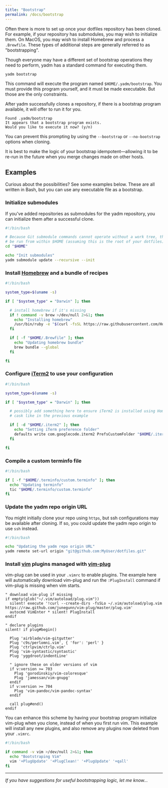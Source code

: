 ```yaml
---
title: "Bootstrap"
permalink: /docs/bootstrap
---
```


Often there is more to set up once your dotfiles repository has been cloned. For
example, if your repository has submodules, you may wish to initialize them. On
MacOS, you may wish to install Homebrew and process a `.Brewfile`. These types
of additional steps are generally referred to as "bootstrapping".

Though everyone may have a different set of bootstrap operations they need to
perform, yadm has a standard command for executing them.

    yadm bootstrap

This command will execute the program named `$HOME/.yadm/bootstrap`. You must
provide this program yourself, and it must be made executable. But those are the
only constraints.

After yadm successfully clones a repository, if there is a bootstrap program
available, it will offer to run it for you.

    Found .yadm/bootstrap
    It appears that a bootstrap program exists.
    Would you like to execute it now? (y/n)

You can prevent this prompting by using the `--bootstrap` or `--no-bootstrap`
options when cloning.

It is best to make the logic of your bootstrap idempotent—allowing it to be
re-run in the future when you merge changes made on other hosts.

## Examples

Curious about the possibilities? See some examples below. These are all written
in Bash, but you can use any executable file as a bootstrap.

### Initialize submodules

If you've added repositories as submodules for the yadm repository, you can
initialize them after a successful clone.

```bash
#!/bin/bash

# Because Git submodule commands cannot operate without a work tree, they must
# be run from within $HOME (assuming this is the root of your dotfiles)
cd "$HOME"

echo "Init submodules"
yadm submodule update --recursive --init
```

### Install [Homebrew](http://brew.sh/) and a bundle of recipes

```bash
#!/bin/bash

system_type=$(uname -s)

if [ "$system_type" = "Darwin" ]; then

  # install homebrew if it's missing
  if ! command -v brew >/dev/null 2>&1; then
    echo "Installing homebrew"
    /usr/bin/ruby -e "$(curl -fsSL https://raw.githubusercontent.com/Homebrew/install/master/install)"
  fi

  if [ -f "$HOME/.Brewfile" ]; then
    echo "Updating homebrew bundle"
    brew bundle --global
  fi

fi
```

### Configure [iTerm2](http://www.iterm2.com/) to use your configuration

```bash
#!/bin/bash

system_type=$(uname -s)

if [ "$system_type" = "Darwin" ]; then

  # possibly add something here to ensure iTerm2 is installed using Homebrew
  # cask like in the previous example

  if [ -d "$HOME/.iterm2" ]; then
    echo "Setting iTerm preference folder"
    defaults write com.googlecode.iterm2 PrefsCustomFolder "$HOME/.iterm2"
  fi

fi
```

### Compile a custom terminfo file

```bash
#!/bin/bash

if [ -f "$HOME/.terminfo/custom.terminfo" ]; then
  echo "Updating terminfo"
  tic "$HOME/.terminfo/custom.terminfo"
fi
```

### Update the yadm repo origin URL

You might initially clone your repo using `https`, but ssh configurations may be
available after cloning. If so, you could update the yadm repo origin to use
`ssh` instead.

```bash
#!/bin/bash

echo "Updating the yadm repo origin URL"
yadm remote set-url origin "git@github.com:MyUser/dotfiles.git"
```

### Install [vim](http://www.vim.org/) plugins managed with [vim-plug](https://github.com/junegunn/vim-plug)

vim-plug can be used in your `.vimrc` to enable plugins. The example here will
automatically download vim-plug and run the `:PlugInstall` command if
vim-plug is missing when vim starts.

```vim
" download vim-plug if missing
if empty(glob("~/.vim/autoload/plug.vim"))
  silent! execute '!curl --create-dirs -fsSLo ~/.vim/autoload/plug.vim https://raw.github.com/junegunn/vim-plug/master/plug.vim'
  autocmd VimEnter * silent! PlugInstall
endif

" declare plugins
silent! if plug#begin()

  Plug 'airblade/vim-gitgutter'
  Plug 'c9s/perlomni.vim', { 'for': 'perl' }
  Plug 'ctrlpvim/ctrlp.vim'
  Plug 'vim-syntastic/syntastic'
  Plug 'yggdroot/indentLine'

  " ignore these on older versions of vim
  if v:version >= 703
    Plug 'gorodinskiy/vim-coloresque'
    Plug 'jamessan/vim-gnupg'
  endif
  if v:version >= 704
    Plug 'vim-pandoc/vim-pandoc-syntax'
  endif

  call plug#end()
endif
```

You can enhance this scheme by having your bootstrap program initialize
vim-plug when you clone, instead of when you first run vim. This example
will install any new plugins, and also remove any plugins now deleted from your
`.vimrc`.

```bash
#!/bin/bash

if command -v vim >/dev/null 2>&1; then
  echo "Bootstraping Vim"
  vim '+PlugUpdate' '+PlugClean!' '+PlugUpdate' '+qall'
fi
```

---

_If you have suggestions for useful bootstrapping logic, let me know..._
